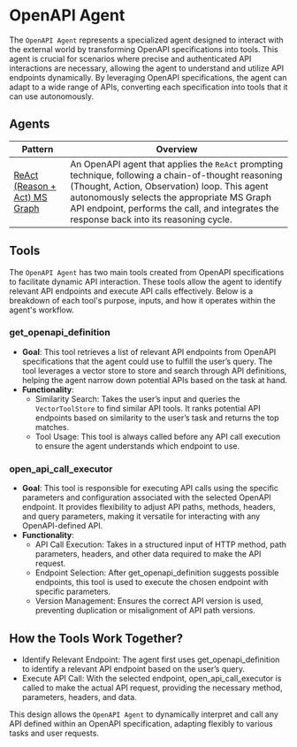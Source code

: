 # OpenAPI Agent

The `OpenAPI Agent` represents a specialized agent designed to interact with the external world by transforming OpenAPI specifications into tools. This agent is crucial for scenarios where precise and authenticated API interactions are necessary, allowing the agent to understand and utilize API endpoints dynamically. By leveraging OpenAPI specifications, the agent can adapt to a wide range of APIs, converting each specification into tools that it can use autonomously.

## Agents

| Pattern | Overview |
| --- | --- |
| [ReAct (Reason + Act) MS Graph](react_agent_openapi_msgraph.ipynb) | An OpenAPI agent that applies the `ReAct` prompting technique, following a chain-of-thought reasoning (Thought, Action, Observation) loop. This agent autonomously selects the appropriate MS Graph API endpoint, performs the call, and integrates the response back into its reasoning cycle. |

## Tools
The `OpenAPI Agent` has two main tools created from OpenAPI specifications to facilitate dynamic API interaction. These tools allow the agent to identify relevant API endpoints and execute API calls effectively. Below is a breakdown of each tool's purpose, inputs, and how it operates within the agent's workflow.

### get_openapi_definition

* **Goal**: This tool retrieves a list of relevant API endpoints from OpenAPI specifications that the agent could use to fulfill the user’s query. The tool leverages a vector store to store and search through API definitions, helping the agent narrow down potential APIs based on the task at hand.
* **Functionality**:
    * Similarity Search: Takes the user’s input and queries the `VectorToolStore` to find similar API tools. It ranks potential API endpoints based on similarity to the user’s task and returns the top matches.
    * Tool Usage: This tool is always called before any API call execution to ensure the agent understands which endpoint to use.

### open_api_call_executor
* **Goal**: This tool is responsible for executing API calls using the specific parameters and configuration associated with the selected OpenAPI endpoint. It provides flexibility to adjust API paths, methods, headers, and query parameters, making it versatile for interacting with any OpenAPI-defined API.
* **Functionality**:
    * API Call Execution: Takes in a structured input of HTTP method, path parameters, headers, and other data required to make the API request.
    * Endpoint Selection: After get_openapi_definition suggests possible endpoints, this tool is used to execute the chosen endpoint with specific parameters.
    * Version Management: Ensures the correct API version is used, preventing duplication or misalignment of API path versions.

## How the Tools Work Together?
* Identify Relevant Endpoint: The agent first uses get_openapi_definition to identify a relevant API endpoint based on the user’s query.
* Execute API Call: With the selected endpoint, open_api_call_executor is called to make the actual API request, providing the necessary method, parameters, headers, and data.

This design allows the `OpenAPI Agent` to dynamically interpret and call any API defined within an OpenAPI specification, adapting flexibly to various tasks and user requests.